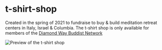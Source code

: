 # t-shirt-shop

Created in the spring of 2021 to fundraise to buy & build meditation retreat centers in Italy, Israel & Columbia.
The t-shirt shop is only available for members of the [Diamond Way Buddist Network](http://dw-connect.org)

![Preview of the t-shirt shop](https://github.com/DanielRolfs/media/blob/main/t-shirt%20shop/readme.gif)
